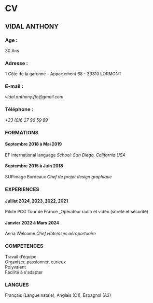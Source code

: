 # CV

## VIDAL ANTHONY

### Age :
30 Ans

### Adresse :
1 Côte de la garonne - Appartement 68 - 33310 LORMONT

### E-mail :
_vidal.anthony.ffc@gmail.com_

### Téléphone :
_+33 (0)6 37 96 59 89_

### FORMATIONS
#### Septembre 2018 à Mai 2019
EF International language
_School: San Diego, California USA_

#### Septembre 2015 à Juin 2018
SUPimage Bordeaux
_Chef de projet design graphique_

### EXPERIENCES
#### Juillet 2024, 2023, 2022, 2021
Pilote PCO Tour de France
_Opérateur radio et vidéo (sûreté et sécurité)

#### Janvier 2022 à Mars 2024
Aeria Welcome
_Chef Hôte/sses aéroportuaire_

### COMPETENCES
Travail d’équipe<br>
Organiser, passionner, curieux<br>
Polyvalent<br>
Facilité à s'adapter<br>

### LANGUES
Français (Langue natale),
Anglais (C1),
Espagnol (A2)

